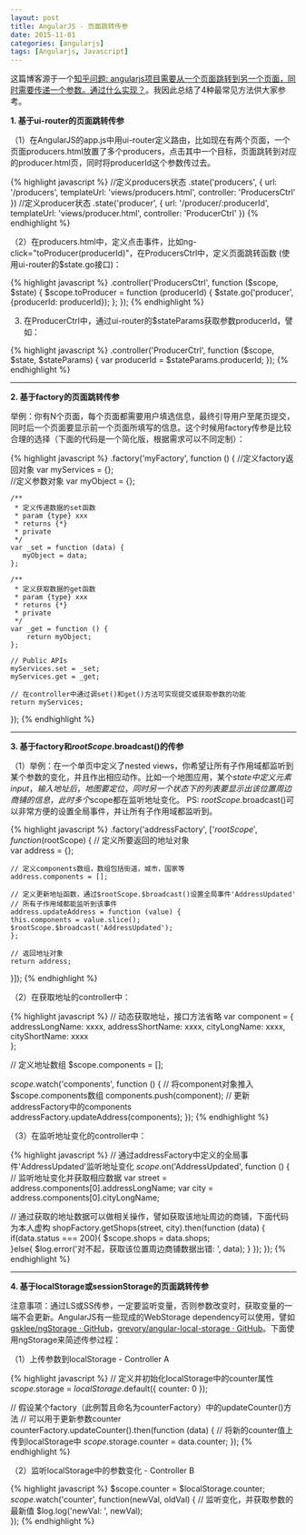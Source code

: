 ```yaml
---
layout: post
title: AngularJS - 页面跳转传参
date: 2015-11-01
categories: [angularjs]
tags: [Angularjs, Javascript]
---
```


这篇博客源于一个[知乎问题: angularjs项目需要从一个页面跳转到另一个页面，同时需要传递一个参数。通过什么实现？](http://www.zhihu.com/question/33565135/answer/69651500)。我因此总结了4种最常见方法供大家参考。

**1. 基于ui-router的页面跳转传参**

（1）在AngularJS的app.js中用ui-router定义路由，比如现在有两个页面，一个页面producers.html放置了多个producers，点击其中一个目标，页面跳转到对应的producer.html页，同时将producerId这个参数传过去。

{% highlight javascript %}
//定义producers状态
.state('producers', {
    url: '/producers',
    templateUrl: 'views/producers.html',
    controller: 'ProducersCtrl'
})
//定义producer状态
.state('producer', {
    url: '/producer/:producerId',
    templateUrl: 'views/producer.html',
    controller: 'ProducerCtrl'
})
{% endhighlight %}

（2）在producers.html中，定义点击事件，比如ng-click="toProducer(producerId)"，在ProducersCtrl中，定义页面跳转函数 (使用ui-router的$state.go接口)：

{% highlight javascript %}
.controller('ProducersCtrl', function ($scope, $state) {
    $scope.toProducer = function (producerId) {
        $state.go('producer', {producerId: producerId});
    };
});
{% endhighlight %}

 3. 在ProducerCtrl中，通过ui-router的$stateParams获取参数producerId，譬如：

{% highlight javascript %}
 .controller('ProducerCtrl', function ($scope, $state, $stateParams) {
   var producerId = $stateParams.producerId;
});
{% endhighlight %}

<hr>

**2. 基于factory的页面跳转传参**

举例：你有N个页面，每个页面都需要用户填选信息，最终引导用户至尾页提交，同时后一个页面要显示前一个页面所填写的信息。这个时候用factory传参是比较合理的选择（下面的代码是一个简化版，根据需求可以不同定制）：

{% highlight javascript %}
.factory('myFactory', function () {
    //定义factory返回对象
    var myServices = {};    
    //定义参数对象
    var myObject = {};
    
    /**
     * 定义传递数据的set函数
     * param {type} xxx
     * returns {*}
     * private
     */
    var _set = function (data) {
       myObject = data;     
    };

    /**
     * 定义获取数据的get函数
     * param {type} xxx
     * returns {*}
     * private
     */
    var _get = function () {
        return myObject;
    };

    // Public APIs
    myServices.set = _set;
    myServices.get = _get;
    
    // 在controller中通过调set()和get()方法可实现提交或获取参数的功能
    return myServices;
  
});
{% endhighlight %}

<hr>

**3. 基于factory和$rootScope.$broadcast()的传参**

（1）举例：在一个单页中定义了nested views，你希望让所有子作用域都监听到某个参数的变化，并且作出相应动作。比如一个地图应用，某个$state中定义元素input，输入地址后，地图要定位，同时另一个状态下的列表要显示出该位置周边商铺的信息，此时多个$scope都在监听地址变化。
PS: $rootScope.$broadcast()可以非常方便的设置全局事件，并让所有子作用域都监听到。

{% highlight javascript %}
.factory('addressFactory', ['$rootScope', function ($rootScope) {
    // 定义所要返回的地址对象   
    var address = {};
    
    // 定义components数组，数组包括街道，城市，国家等
    address.components = [];

    // 定义更新地址函数，通过$rootScope.$broadcast()设置全局事件'AddressUpdated'
    // 所有子作用域都能监听到该事件
    address.updateAddress = function (value) {
	this.components = value.slice();
	$rootScope.$broadcast('AddressUpdated');
    };
    
    // 返回地址对象
    return address;
}]);
{% endhighlight %}

（2）在获取地址的controller中：

{% highlight javascript %}
// 动态获取地址，接口方法省略
var component = {
    addressLongName: xxxx,
    addressShortName: xxxx,
    cityLongName: xxxx,
    cityShortName: xxxx         
};

// 定义地址数组
$scope.components = [];

$scope.$watch('components', function () {
    // 将component对象推入$scope.components数组
    components.push(component);
    // 更新addressFactory中的components
    addressFactory.updateAddress(components);
});
{% endhighlight %}

（3）在监听地址变化的controller中：

{% highlight javascript %}
// 通过addressFactory中定义的全局事件'AddressUpdated'监听地址变化
$scope.$on('AddressUpdated', function () {
   // 监听地址变化并获取相应数据
   var street = address.components[0].addressLongName;
   var city = address.components[0].cityLongName;

   // 通过获取的地址数据可以做相关操作，譬如获取该地址周边的商铺，下面代码为本人虚构
   shopFactory.getShops(street, city).then(function (data) {
       if(data.status === 200){
          $scope.shops = data.shops;  
       }else{
          $log.error('对不起，获取该位置周边商铺数据出错: ', data);
       }
   });
});
{% endhighlight %}

<hr>

**4. 基于localStorage或sessionStorage的页面跳转传参**

注意事项：通过LS或SS传参，一定要监听变量，否则参数改变时，获取变量的一端不会更新。AngularJS有一些现成的WebStorage dependency可以使用，譬如[gsklee/ngStorage · GitHub]()，[grevory/angular-local-storage · GitHub]()。下面使用ngStorage来简述传参过程：

（1）上传参数到localStorage - Controller A

{% highlight javascript %}
// 定义并初始化localStorage中的counter属性
$scope.$storage = $localStorage.$default({
    counter: 0
});

// 假设某个factory（此例暂且命名为counterFactory）中的updateCounter()方法
// 可以用于更新参数counter
counterFactory.updateCounter().then(function (data) {
    // 将新的counter值上传到localStorage中
    $scope.$storage.counter = data.counter;
});
{% endhighlight %}

（2）监听localStorage中的参数变化 - Controller B

{% highlight javascript %}
$scope.counter = $localStorage.counter;
$scope.$watch('counter', function(newVal, oldVal) {
    // 监听变化，并获取参数的最新值
    $log.log('newVal: ', newVal);    
});
{% endhighlight %}